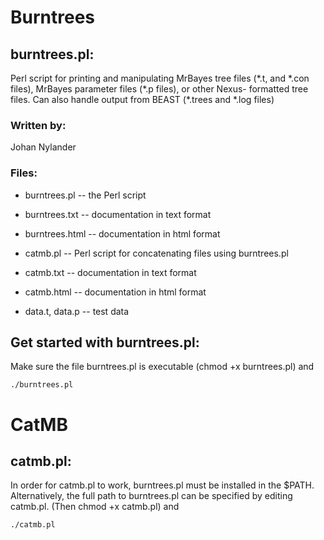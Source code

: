 Burntrees
=========

burntrees.pl:
-------------

Perl script for printing and manipulating MrBayes tree files (\*.t, and
\*.con files), MrBayes parameter files (\*.p files), or other Nexus-
formatted tree files. Can also handle output from BEAST (\*.trees and \*.log files)

### Written by:

Johan Nylander

### Files:

* burntrees.pl   -- the Perl script

* burntrees.txt  -- documentation in text format

* burntrees.html -- documentation in html format

* catmb.pl       -- Perl script for concatenating files using burntrees.pl

* catmb.txt      -- documentation in text format

* catmb.html     -- documentation in html format

* data.t, data.p -- test data

Get started with burntrees.pl:
------------------------------

Make sure the file burntrees.pl is executable (chmod +x burntrees.pl) and

    ./burntrees.pl


CatMB
=====

catmb.pl:
---------

In order for catmb.pl to work, burntrees.pl must be installed in the $PATH.
Alternatively, the full path to burntrees.pl can be specified by editing catmb.pl.
(Then chmod +x catmb.pl) and

    ./catmb.pl

